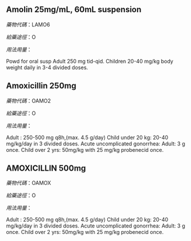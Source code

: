 ## Amolin 25mg/mL, 60mL suspension

*藥物代碼*：LAMO6

*給藥途徑*：O

*用法用量*：

Powd for oral susp Adult 250 mg tid-qid. Children 20-40 mg/kg body weight daily in 3-4 divided doses.


## Amoxicillin 250mg

*藥物代碼*：OAMO2

*給藥途徑*：O

*用法用量*：

Adult : 250-500 mg q8h,(max. 4.5 g/day)
Child under 20 kg: 20-40 mg/kg/day in 3 divided doses.
Acute uncomplicated gonorrhea:
     Adult: 3 g once.
     Child over 2 yrs: 50mg/kg with 25 mg/kg probenecid once.


## AMOXICILLIN 500mg

*藥物代碼*：OAMOX

*給藥途徑*：O

*用法用量*：

Adult : 250-500 mg q8h,(max. 4.5 g/day)
Child under 20 kg: 20-40 mg/kg/day in 3 divided doses.
Acute uncomplicated gonorrhea:
     Adult: 3 g once.
     Child over 2 yrs: 50mg/kg with 25 mg/kg probenecid once.


